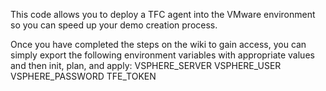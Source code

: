 This code allows you to deploy a TFC agent into the VMware environment so you can speed up your demo creation process.

Once you have completed the steps on the wiki to gain access, you can simply export the following environment variables with appropriate values and then init, plan, and apply:
VSPHERE_SERVER
VSPHERE_USER
VSPHERE_PASSWORD
TFE_TOKEN

